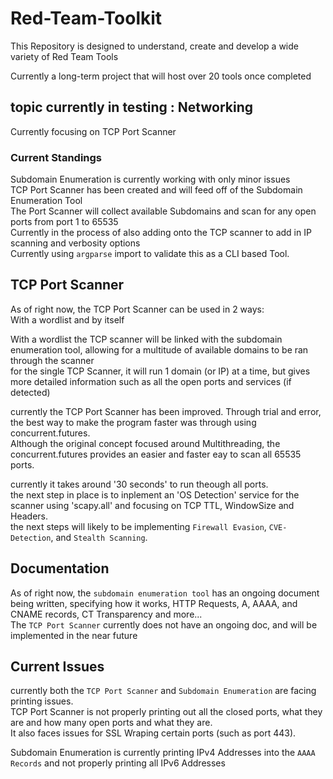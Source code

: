 # Red-Team-Toolkit
This Repository is designed to understand, create and develop a wide variety of Red Team Tools

Currently a long-term project that will host over 20 tools once completed

## topic currently in testing : Networking

Currently focusing on TCP Port Scanner

### Current Standings

Subdomain Enumeration is currently working with only minor issues  
TCP Port Scanner has been created and will feed off of the Subdomain Enumeration Tool  
The Port Scanner will collect available Subdomains and scan for any open ports from port 1 to 65535  
Currently in the process of also adding onto the TCP scanner to add in IP scanning and verbosity options  
Currently using `argparse` import to validate this as a CLI based Tool.

## TCP Port Scanner

As of right now, the TCP Port Scanner can be used in 2 ways:  
With a wordlist and by itself

With a wordlist the TCP scanner will be linked with the subdomain enumeration tool, allowing for a multitude of available domains to be ran through the scanner  
for the single TCP Scanner, it will run 1 domain (or IP) at a time, but gives more detailed information such as all the open ports and services (if detected)

currently the TCP Port Scanner has been improved. Through trial and error, the best way to make the program faster was through using concurrent.futures.  
Although the original concept focused around Multithreading, the concurrent.futures provides an easier and faster eay to scan all 65535 ports.  

currently it takes around '30 seconds' to run theough all ports.  
the next step in place is to inplement an 'OS Detection' service for the scanner using 'scapy.all' and focusing on TCP TTL, WindowSize and Headers.  
the next steps will likely to be implementing `Firewall Evasion`, `CVE-Detection`, and `Stealth Scanning`. 

## Documentation

As of right now, the `subdomain enumeration tool` has an ongoing document being written, specifying how it works, HTTP Requests, A, AAAA, and CNAME records, CT Transparency and more...  
The `TCP Port Scanner` currently does not have an ongoing doc, and will be implemented in the near future

## Current Issues

currently both the `TCP Port Scanner` and `Subdomain Enumeration` are facing printing issues.  
TCP Port Scanner is not properly printing out all the closed ports, what they are and how many open ports and what they are.  
It also faces issues for SSL Wraping certain ports (such as port 443). 

Subdomain Enumeration is currently printing IPv4 Addresses into the `AAAA Records` and not properly printing all IPv6 Addresses
